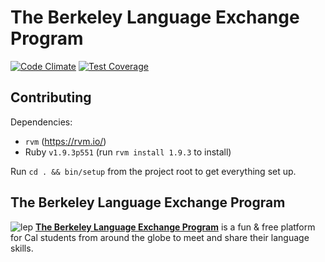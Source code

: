 The Berkeley Language Exchange Program
====
[![Code Climate](https://codeclimate.com/github/swchoi727/LEP/badges/gpa.svg)](https://codeclimate.com/github/swchoi727/LEP)
[![Test Coverage](https://codeclimate.com/github/swchoi727/LEP/badges/coverage.svg)](https://codeclimate.com/github/swchoi727/LEP)

## Contributing

Dependencies:
- `rvm` (https://rvm.io/)
- Ruby `v1.9.3p551` (run `rvm install 1.9.3` to install)

Run ```cd . && bin/setup``` from the project root to get everything set up.

## The Berkeley Language Exchange Program
![lep](banner.png "LEP Banner")
**[The Berkeley Language Exchange Program](http://slc.berkeley.edu/international-student-program)** is a fun & free platform for Cal students from around the globe to meet and share their language skills.

<!-- ## License

![Creative Commons License](http://i.creativecommons.org/l/by/3.0/88x31.png)
This work is licensed under a [Creative Commons Attribution 3.0 Unported
License](http://creativecommons.org/licenses/by/3.0/deed.en_US) -->
